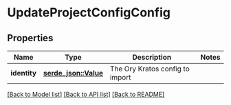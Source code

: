 # UpdateProjectConfigConfig

## Properties

Name | Type | Description | Notes
------------ | ------------- | ------------- | -------------
**identity** | [**serde_json::Value**](.md) | The Ory Kratos config to import | 

[[Back to Model list]](../README.md#documentation-for-models) [[Back to API list]](../README.md#documentation-for-api-endpoints) [[Back to README]](../README.md)


